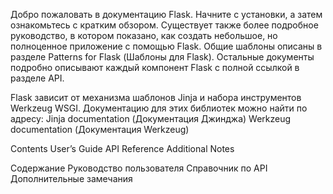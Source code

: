 Добро пожаловать в документацию Flask. Начните с установки, а затем ознакомьтесь с 
кратким обзором. Существует также более подробное руководство, в котором показано, как
создать небольшое, но полноценное приложение с помощью Flask. Общие шаблоны описаны в
разделе Patterns for Flask (Шаблоны для Flask). Остальные документы подробно описывают
каждый компонент Flask с полной ссылкой в разделе API.

Flask зависит от механизма шаблонов Jinja и набора инструментов Werkzeug WSGI.
Документацию для этих библиотек можно найти по адресу:
    Jinja documentation (Документация Джинджа)
    Werkzeug documentation (Документация Werkzeug)

Contents
        User’s Guide
        API Reference
        Additional Notes

Содержание
         Руководство пользователя
         Справочник по API
         Дополнительные замечания

